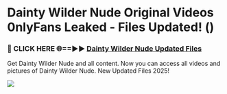 # Dainty Wilder Nude Original Videos 0nlyFans Leaked - Files Updated! ()

<h3>🔴 CLICK HERE 🌐==►► <a href="https://tinyurl.com/leaks-videos" rel="nofollow">Dainty Wilder Nude Updated Files</a></h3>

Get Dainty Wilder Nude and all content. Now you can access all videos and pictures of Dainty Wilder Nude. New Updated Files 2025!

[![](https://i.imgur.com/KQgVmj3.gif)](https://tinyurl.com/leaks-videos)
